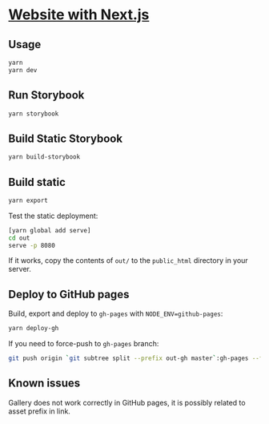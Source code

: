 # [Website with Next.js](https://ksaaskil.github.io/next-website/)

## Usage

```bash
yarn
yarn dev
```

## Run Storybook

```bash
yarn storybook
```

## Build Static Storybook

```bash
yarn build-storybook
```

## Build static

```bash
yarn export
```

Test the static deployment:

```bash
[yarn global add serve]
cd out
serve -p 8080
```

If it works, copy the contents of `out/` to the `public_html` directory in your server.

## Deploy to GitHub pages
Build, export and deploy to `gh-pages` with `NODE_ENV=github-pages`:
```bash
yarn deploy-gh
```

If you need to force-push to `gh-pages` branch:
```bash
git push origin `git subtree split --prefix out-gh master`:gh-pages --force
```

## Known issues
Gallery does not work correctly in GitHub pages, it is possibly related to asset prefix in link.
